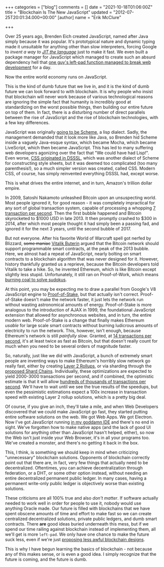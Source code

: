 +++
categories = ["blog"]
comments = []
date = "2021-10-18T01:06:00Z"
title = "Blockchain Is The New JavaScript"
updated = "2012-07-25T20:01:34.000+00:00"
[author]
name = "Erik McClure"

+++

Over 25 years ago, Brenden Eich created JavaScript, named after Java simply because it was popular. It's prototypical nature and dynamic typing made it unsuitable for anything other than slow interpreters, forcing Google to *invent a way to [JIT the language](https://en.wikipedia.org/wiki/V8_(JavaScript_engine))* just to make it fast. We even built a package manager for JavaScript which managed to create such an absurd dependency hell that [one guy's left-pad function managed to break web development](https://qz.com/646467/how-one-programmer-broke-the-internet-by-deleting-a-tiny-piece-of-code/) for a day.

Now the entire world economy runs on JavaScript.

This is the kind of dumb future that we live in, and it is the kind of dumb future we can look forward to with blockchain. It is why people who insist that blockchain will never work because of various technological reasons are ignoring the simple fact that humanity is incredibly good at standardizing on the worst possible things, then building our entire future on top of them. In fact, there is a disturbing number of direct parallels between the rise of JavaScript and the rise of blockchain technologies, with a few key differences.

JavaScript was originally [going to be Scheme](https://brendaneich.com/2008/04/popularity/), a lisp dialect. Sadly, the management demanded that it look more like Java, so Brenden hid Scheme inside a vaguely Java-esque syntax, which became Mocha, which became LiveScript, which then became JavaScript. This has led to many suffering web developers agonizing over the fact that "We could have had Lisp!". Even worse, [CSS originated in DSSSL](https://eager.io/blog/the-languages-which-almost-were-css/), which was another dialect of Scheme for constructing style sheets, but it was deemed too complicated (too many parenthesis!), so a much simpler version was created, called CSS. Modern CSS, of course, has simply reinvented everything DSSSL had, except worse.

This is what drives the entire internet, and in turn, Amazon's trillion dollar empire.

In 2009, Satoshi Nakamoto unleashed Bitcoin upon an unsuspecting world. Most people ignored it, for good reason - it was completely impractical for any sort of global transaction system, capable of processing a whopping [7 transaction per second](https://en.wikipedia.org/wiki/Bitcoin_scalability_problem). Then the first bubble happened and Bitcoin skyrocketed to $1000 USD in late 2013. It then promptly crashed to $300 in 2014, after which most people thought it had simply been a passing fad, and ignored it for the next 3 years, until the second bubble of 2017.

But not everyone. After his favorite World of Warcraft spell got nerfed by Blizzard, ~~some maniac~~ [Vitalik Buterin](https://en.wikipedia.org/wiki/Vitalik_Buterin) argued that the Bitcoin network should support programmable smart contracts, at the peak of the 2013 bubble. Here, we almost had a repeat of JavaScript, nearly bolting on smart contracts to a blockchain algorithm that was never designed for it. However, history thankfully granted us a reprieve, because the Bitcoin developers told Vitalik to take a hike. So, he invented Ethereum, which is like Bitcoin except slightly less stupid. Unfortunately, it still ran on Proof-of-Work, which means [burning coal to solve sudokus](https://abcnews.go.com/US/wireStory/bitcoin-mining-power-plant-raises-ire-environmentalists-80618790).

At this point, you may be expecting me to draw a parallel from Google's V8 JavaScript engine to [Proof-of-Stake](https://ethereum.org/en/eth2/beacon-chain/), but that actually isn't correct. Proof-of-Stake doesn't make the network faster, it just lets the network run without wasting astronomical amounts of energy. Proof-of-Stake is more analogous to the introduction of AJAX in 1999, the foundational JavaScript extension that allowed for asynchronous websites, and in turn, the entire modern web. Proof-of-Stake is a change that finally makes Ethereum *usable* for large scale smart contracts without burning ludicrous amounts of electricity to run the network. This, however, isn't enough, because Ethereum's network is still *painfully slow*. Granted, at [14 transactions per second](https://etherchain.org/), it's at least twice as fast as Bitcoin, but that doesn't really count for much when you need to be several orders of magnitude faster.

So, naturally, just like we did with JavaScript, a bunch of extremely smart people are inventing ways to make Ethereum's horribly slow network go really fast, either by creating [Layer 2 Rollups](https://ethereum.org/en/developers/docs/scaling/layer-2-rollups/), or via sharding through the [proposed Shard Chains](https://ethereum.org/en/eth2/shard-chains/). Individually, these optimizations are expected to yield 2000-3000 transactions per second, and if combined, the optimistic estimate is that it will allow [hundreds of thousands of transactions per second](https://twitter.com/VitalikButerin/status/1277961594958471168). We'll have to wait until we see the true results of the speedups, but even the pessimistic estimations expect a 100x increase in transaction speed with existing Layer 2 rollup solutions, which is a pretty big deal.

Of course, if you give an inch, they'll take a mile, and when Web Developers discovered that we could make JavaScript go fast, they started putting entire software solutions on the web. We got Web Apps. We got Electron. Now I've got JavaScript running [in my goddamn IDE](https://code.visualstudio.com/) and there's no end in sight. We've forgotten how to make native apps (and the lack of good UI solutions for anything other than JavaScript hasn't helped, either), so now the Web isn't just inside your Web Browser, it's in all your programs too. We've created a monster, and there's no getting it back in the box.

This, I think, is something we should keep in mind when criticizing "unnecessary" blockchain solutions. Opponents of blockchain correctly point out that there are, in fact, very few things that actually need to be decentralized. Oftentimes, you can achieve decentralization through federation, or a DHT, or some other option instead, without needing an entire decentralized permanent public ledger. In many cases, having a permanent write-only public ledger is objectively worse than existing solutions.

These criticisms are all 100% true and also *don't matter*. If software actually needed to work well in order for people to use it, nobody would use anything Oracle made. Our future is filled with blockchains that we have spent obscene amounts of time and effort to make fast so we can create centralized decentralized solutions, private public ledgers, and dumb smart contracts. There **are** good ideas buried underneath this mess, but if we spend our time railing against blockchain instead of implementing them, all we'll get is more `left-pad`. We only have one chance to make the future suck less, even if we're just [proposing less awful blockchain designs](https://soatok.blog/2021/10/19/against-web3-and-faux-decentralization/).

This is why I have begun learning the basics of blockchain - not because any of this makes sense, or is even a good idea. I simply recognize that the future is coming, and the future is dumb.
